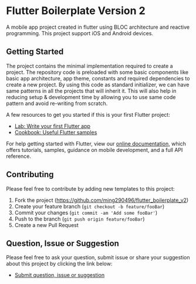 # Flutter Boilerplate Version 2

A mobile app project created in flutter using BLOC architecture and reactive programming. This project support iOS and Android devices.

## Getting Started

The project contains the minimal implementation required to create a project. The repository code is preloaded with some basic components like basic app architecture, app theme, constants and required dependencies to create a new project. By using this code as standard initializer, we can have same patterns in all the projects that will inherit it. This will also help in reducing setup & development time by allowing you to use same code pattern and avoid re-writing from scratch.

A few resources to get you started if this is your first Flutter project:

- [Lab: Write your first Flutter app](https://flutter.dev/docs/get-started/codelab)
- [Cookbook: Useful Flutter samples](https://flutter.dev/docs/cookbook)

For help getting started with Flutter, view our
[online documentation](https://flutter.dev/docs), which offers tutorials,
samples, guidance on mobile development, and a full API reference.

## Contributing

Please feel free to contribute by adding new templates to this project:

1. Fork the project (<https://github.com/ming290496/flutter_boilerplate_v2>)
2. Create your feature branch (`git checkout -b feature/fooBar`)
3. Commit your changes (`git commit -am 'Add some fooBar'`)
4. Push to the branch (`git push origin feature/fooBar`)
5. Create a new Pull Request

## Question, Issue or Suggestion

Please feel free to ask your question, submit issue or share your suggestion about this project by clicking the link below:

* [Submit question, issue or suggestion](https://github.com/ming290496/flutter_boilerplate_v2/issues)

